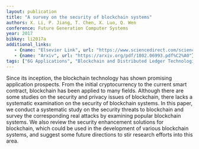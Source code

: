 ```yaml
---
layout: publication
title: "A survey on the security of blockchain systems"
authors: X. Li, P. Jiang, T. Chen, X. Luo, Q. Wen
conference: Future Generation Computer Systems
year: 2017
bibkey: li2017a
additional_links:
   - {name: "Elsevier Link", url: "https://www.sciencedirect.com/science/article/abs/pii/S0167739X17318332"}
   - {name: "Arxiv", url: "https://arxiv.org/pdf/1802.06993.pdf%C2%A0"}
tags: ["6G Applications", "Blockchain and Distributed Ledger Technologies"]
---
```

Since its inception, the blockchain technology has shown promising application prospects. From the initial cryptocurrency to the current smart contract, blockchain has been applied to many fields. Although there are some studies on the security and privacy issues of blockchain, there lacks a systematic examination on the security of blockchain systems. In this paper, we conduct a systematic study on the security threats to blockchain and survey the corresponding real attacks by examining popular blockchain systems. We also review the security enhancement solutions for blockchain, which could be used in the development of various blockchain systems, and suggest some future directions to stir research efforts into this area.